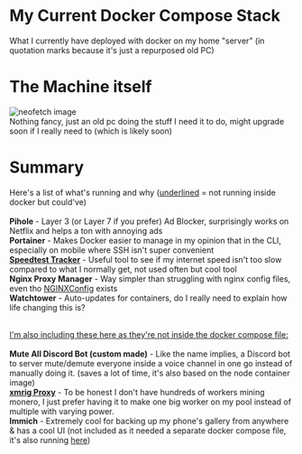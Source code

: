 # My Current Docker Compose Stack
What I currently have deployed with docker on my home "server" (in quotation marks because it's just a repurposed old PC)

# The Machine itself
![neofetch image](https://github.com/pingusurmars/my-docker-stack/blob/master/neofetch.png?raw=true)<br>
Nothing fancy, just an old pc doing the stuff I need it to do, might upgrade soon if I really need to (which is likely soon)

# Summary
Here's a list of what's running and why (<ins>underlined</ins> = not running inside docker but could've)
<br><br>
**Pihole** - Layer 3 (or Layer 7 if you prefer) Ad Blocker, surprisingly works on Netflix and helps a ton with annoying ads<br>
**Portainer** - Makes Docker easier to manage in my opinion that in the CLI, especially on mobile where SSH isn't super convenient<br>
**[Speedtest Tracker](https://docs.speedtest-tracker.dev/)** - Useful tool to see if my internet speed isn't too slow compared to what I normally get, not used often but cool tool<br>
**Nginx Proxy Manager** - Way simpler than struggling with nginx config files, even tho [NGINXConfig](https://www.digitalocean.com/community/tools/nginx?global.app.lang=en) exists<br>
**Watchtower** - Auto-updates for containers, do I really need to explain how life changing this is?<br><br>

<ins>I'm also including these here as they're not inside the docker compose file:<br><br></ins>
**Mute All Discord Bot (custom made)** - Like the name implies, a Discord bot to server mute/demute everyone inside a voice channel in one go instead of manually doing it. (saves a lot of time, it's also based on the node container image)<br>
**<ins>xmrig Proxy</ins>** - To be honest I don't have hundreds of workers mining monero, I just prefer having it to make one big worker on my pool instead of multiple with varying power.<br>
**Immich** - Extremely cool for backing up my phone's gallery from anywhere & has a cool UI (not included as it needed a separate docker compose file, it's also running [here](https://immich.pingusurmars.xyz))
